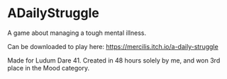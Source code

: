 # ADailyStruggle
A game about managing a tough mental illness.

Can be downloaded to play here:
https://mercilis.itch.io/a-daily-struggle

Made for Ludum Dare 41. Created in 48 hours solely by me, and won 3rd place in the Mood category.
